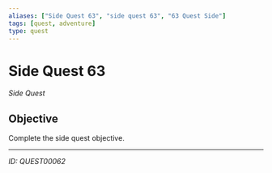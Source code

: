```yaml
---
aliases: ["Side Quest 63", "side quest 63", "63 Quest Side"]
tags: [quest, adventure]
type: quest
---
```


# Side Quest 63

*Side Quest*

## Objective
Complete the side quest objective.

---
*ID: QUEST00062*